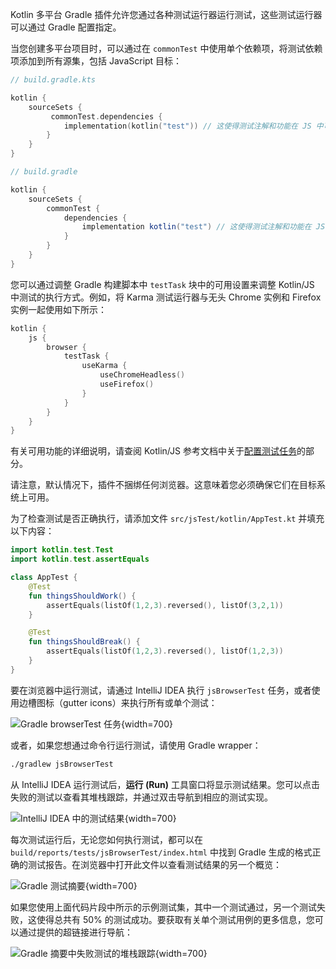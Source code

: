 [//]: # (title: 在 Kotlin/JS 中运行测试)

Kotlin 多平台 Gradle 插件允许您通过各种测试运行器运行测试，这些测试运行器可以通过 Gradle 配置指定。

当您创建多平台项目时，可以通过在 `commonTest` 中使用单个依赖项，将测试依赖项添加到所有源集，包括 JavaScript 目标：

<tabs group="build-script">
<tab title="Kotlin" group-key="kotlin">

```kotlin
// build.gradle.kts

kotlin {
    sourceSets {
         commonTest.dependencies {
            implementation(kotlin("test")) // 这使得测试注解和功能在 JS 中可用
        }
    }
}
```

</tab>
<tab title="Groovy" group-key="groovy">

```groovy
// build.gradle

kotlin {
    sourceSets {
        commonTest {
            dependencies {
                implementation kotlin("test") // 这使得测试注解和功能在 JS 中可用
            }
        }
    }
}
```

</tab>
</tabs>

您可以通过调整 Gradle 构建脚本中 `testTask` 块中的可用设置来调整 Kotlin/JS 中测试的执行方式。例如，将 Karma 测试运行器与无头 Chrome 实例和 Firefox 实例一起使用如下所示：

```kotlin
kotlin {
    js {
        browser {
            testTask {
                useKarma {
                    useChromeHeadless()
                    useFirefox()
                }
            }
        }
    }
}
```

有关可用功能的详细说明，请查阅 Kotlin/JS 参考文档中关于[配置测试任务](js-project-setup.md#test-task)的部分。

请注意，默认情况下，插件不捆绑任何浏览器。这意味着您必须确保它们在目标系统上可用。

为了检查测试是否正确执行，请添加文件 `src/jsTest/kotlin/AppTest.kt` 并填充以下内容：

```kotlin
import kotlin.test.Test
import kotlin.test.assertEquals

class AppTest {
    @Test
    fun thingsShouldWork() {
        assertEquals(listOf(1,2,3).reversed(), listOf(3,2,1))
    }

    @Test
    fun thingsShouldBreak() {
        assertEquals(listOf(1,2,3).reversed(), listOf(1,2,3))
    }
}
```

要在浏览器中运行测试，请通过 IntelliJ IDEA 执行 `jsBrowserTest` 任务，或者使用边槽图标（gutter icons）来执行所有或单个测试：

![Gradle browserTest 任务](browsertest-task.png){width=700}

或者，如果您想通过命令行运行测试，请使用 Gradle wrapper：

```bash
./gradlew jsBrowserTest
```

从 IntelliJ IDEA 运行测试后，**运行 (Run)** 工具窗口将显示测试结果。您可以点击失败的测试以查看其堆栈跟踪，并通过双击导航到相应的测试实现。

![IntelliJ IDEA 中的测试结果](test-stacktrace-ide.png){width=700}

每次测试运行后，无论您如何执行测试，都可以在 `build/reports/tests/jsBrowserTest/index.html` 中找到 Gradle 生成的格式正确的测试报告。在浏览器中打开此文件以查看测试结果的另一个概览：

![Gradle 测试摘要](test-summary.png){width=700}

如果您使用上面代码片段中所示的示例测试集，其中一个测试通过，另一个测试失败，这使得总共有 50% 的测试成功。要获取有关单个测试用例的更多信息，您可以通过提供的超链接进行导航：

![Gradle 摘要中失败测试的堆栈跟踪](failed-test.png){width=700}